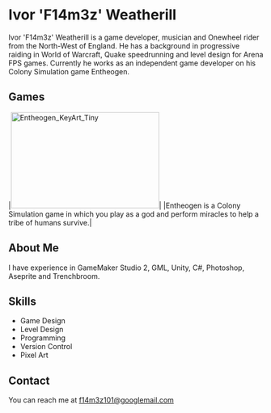 # Ivor 'F14m3z' Weatherill
Ivor 'F14m3z' Weatherill is a game developer, musician and Onewheel rider from the North-West of England. He has a background in progressive raiding in World of Warcraft, Quake speedrunning and level design for Arena FPS games. Currently he works as an independent game developer on his Colony Simulation game Entheogen.

## Games

|<img width="293" height="190" alt="Entheogen_KeyArt_Tiny" src="https://github.com/user-attachments/assets/0cf19dfd-4bf4-4d8f-a851-44f9be1a3fba" />|
|Entheogen is a Colony Simulation game in which you play as a god and perform miracles to help a tribe of humans survive.|

## About Me
I have experience in GameMaker Studio 2, GML, Unity, C#, Photoshop, Aseprite and Trenchbroom.

## Skills
- Game Design
- Level Design
- Programming
- Version Control
- Pixel Art

## Contact
You can reach me at f14m3z101@googlemail.com
